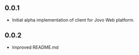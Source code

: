 ## 0.0.1

- Initial alpha implementation of client for Jovo Web platform.

## 0.0.2

- Improved README.md
